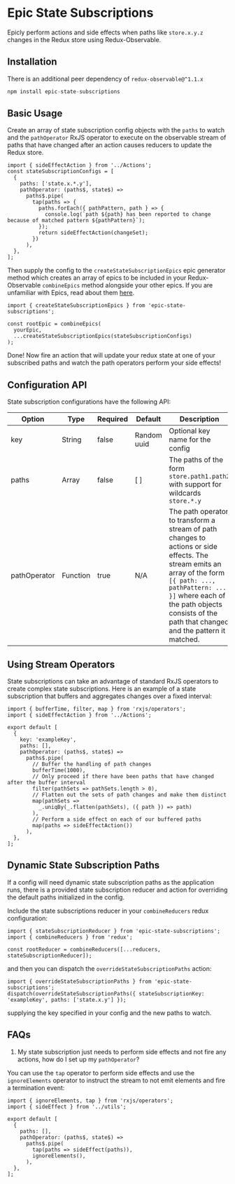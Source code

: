 # Epic State Subscriptions

Epicly perform actions and side effects when paths like `store.x.y.z` changes in the Redux store using Redux-Observable.

## Installation

There is an additional peer dependency of `redux-observable@^1.1.x`

```javascript
npm install epic-state-subscriptions
```

## Basic Usage

Create an array of state subscription config objects with the `paths` to watch and the `pathOperator` RxJS operator to execute
on the observable stream of paths that have changed after an action causes reducers to update the Redux store. 

```
import { sideEffectAction } from '../Actions';
const stateSubscriptionConfigs = [
  {
    paths: ['state.x.*.y'],
    pathOperator: (paths$, state$) =>
      paths$.pipe(
        tap(paths => {
          paths.forEach({ pathPattern, path } => {
            console.log(`path ${path} has been reported to change because of matched pattern ${pathPattern}`);
          });
          return sideEffectAction(changeSet);
        })
      ),
  },
];
```

Then supply the config to the `createStateSubscriptionEpics` epic generator method which creates an array of epics to be included
in your Redux-Observable `combineEpics` method alongside your other epics. If you are unfamiliar with Epics, read about them [here](https://redux-observable.js.org/docs/basics/Epics.html).

```
import { createStateSubscriptionEpics } from 'epic-state-subscriptions';

const rootEpic = combineEpics(
  yourEpic,
  ...createStateSubscriptionEpics(stateSubscriptionConfigs)
);
```

Done! Now fire an action that will update your redux state at one of your subscribed paths and watch the path operators perform your side effects!

## Configuration API

State subscription configurations have the following API:

|Option         | Type          | Required | Default      | Description                                                                        |
|---------------|---------------|----------|--------------|------------------------------------------------------------------------------------|
| key           | String        | false    | Random uuid  | Optional key name for the config                                                   |
| paths         | Array<String> | false    | [ ]          | The paths of the form `store.path1.path2` with support for wildcards `store.*.y`   |
| pathOperator  | Function      | true     | N/A          | The path operator to transform a stream of path changes to actions or side effects. The stream emits an array of the form `[{ path: ..., pathPattern: ... }]` where each of the path objects consists of the path that changed and the pattern it matched. |

## Using Stream Operators

State subscriptions can take an advantage of standard RxJS operators to create complex state subscriptions. Here is an example of
a state subscription that buffers and aggregates changes over a fixed interval:

```
import { bufferTime, filter, map } from 'rxjs/operators';
import { sideEffectAction } from '../Actions';

export default [
  {
    key: 'exampleKey',
    paths: [],
    pathOperator: (paths$, state$) =>
      paths$.pipe(
        // Buffer the handling of path changes
        bufferTime(1000),
        // Only proceed if there have been paths that have changed after the buffer interval
        filter(pathSets => pathSets.length > 0),
        // Flatten out the sets of path changes and make them distinct
        map(pathSets =>
          _.uniqBy(_.flatten(pathSets), ({ path }) => path)
        ),
        // Perform a side effect on each of our buffered paths
        map(paths => sideEffectAction())
      ),
  },
];
```

## Dynamic State Subscription Paths

If a config will need dynamic state subscription paths as the application runs, there is a provided state subscription reducer and action for
overriding the default paths initialized in the config.

Include the state subscriptions reducer in your `combineReducers` redux configuration:

```
import { stateSubscriptionReducer } from 'epic-state-subscriptions';
import { combineReducers } from 'redux';

const rootReducer = combineReducers([...reducers, stateSubscriptionReducer]);
```

and then you can dispatch the `overrideStateSubscriptionPaths` action:

```
import { overrideStateSubscriptionPaths } from 'epic-state-subscriptions';
dispatch(overrideStateSubscriptionPaths({ stateSubscriptionKey: 'exampleKey', paths: ['state.x.y'] });
```

supplying the key specified in your config and the new paths to watch.

## FAQs

1. My state subscription just needs to perform side effects and not fire any actions, how do I set up my `pathOperator`?

You can use the `tap` operator to perform side effects and use the `ignoreElements` operator to instruct the stream to not emit elements and fire a termination event:

```
import { ignoreElements, tap } from 'rxjs/operators';
import { sideEffect } from '../utils';

export default [
  {
    paths: [],
    pathOperator: (paths$, state$) =>
      paths$.pipe(
        tap(paths => sideEffect(paths)),
        ignoreElements(),
      ),
  },
];
```
